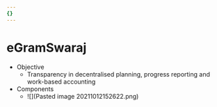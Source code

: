 ```yaml
---
{}
---
```

   
# eGramSwaraj   
* Objective   
	* Transparency in decentralised planning, progress reporting and work-based accounting   
* Components   
	* ![](Pasted image 20211012152622.png)
